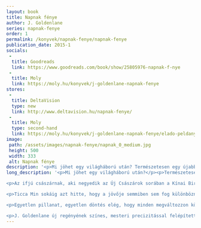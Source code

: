 ```yaml
---
layout: book
title: Napnak fénye
author: J. Goldenlane
series: napnak-fenye
order: 1
permalink: /konyvek/napnak-fenye/napnak-fenye
publication_date: 2015-1
socials:
 -
  title: Goodreads
  link: https://www.goodreads.com/book/show/25805976-napnak-f-nye
 -
  title: Moly
  link: https://moly.hu/konyvek/j-goldenlane-napnak-fenye
stores:
 -
  title: DeltaVision
  type: new
  link: http://www.deltavision.hu/napnak-fenye/
 -
  title: Moly
  type: second-hand
  link: https://moly.hu/konyvek/j-goldenlane-napnak-fenye/elado-peldanyok
image: 
 path: /assets/images/napnak-fenye/napnak_0_medium.jpg
 height: 500
 width: 333
 alt: Napnak fénye
description: '<p>Mi ​jöhet egy világháború után? Természetesen egy újabb világháború – állítja őfelsége, Tien Naga-Hai Huang-Ti, mert a történelem szerint az emberiség rendre elfelejti az atombombázás borzalmait, és mindig jön egy újabb Utolsó Háború. [...]</p>'
long_description: '<p>Mi ​jöhet egy világháború után?</p><p>Természetesen egy újabb világháború – állítja őfelsége, Tien Naga-Hai Huang-Ti, mert a történelem szerint az emberiség rendre elfelejti az atombombázás borzalmait, és mindig jön egy újabb Utolsó Háború.</p>

<p>Az ifjú császárnak, aki negyedik az Új Császárok sorában a Kínai Birodalom élén, rögtön a koronázása után leküzdhetetlennek látszó kihívásokkal kell szembenéznie: a kívülről fenyegető Ausztrál Föderáció mellett minden pillanatban számolnia kell a Birodalmon belüli riválisaival is.</p>

<p>Ticca Min sokáig azt hitte, hogy a jövője semmiben sem fog különbözni a kockanegyedek többi lakójának életétől. Jobb, ha az álmait még magának sem meri bevallani, csak elfogadja az egyetlen lehetséges utat.</p>

<p>Egyetlen pillanat, egyetlen döntés elég, hogy minden megváltozzon körülötte… és ami kezdetben csak izgalmas kalandnak tűnik, az idővel olyan események elindítója lesz, amellyel a Birodalom és a világ békéje is veszélybe kerül, az uralkodó és alattvalói sorsa pedig elválaszthatatlanul összefonódik.</p>

<p>J. Goldenlane új regényének színes, mesteri precizitással felépített világa kiváló érzékkel hozza össze a YA klasszikus elemeit, egy posztapokaliptikus világ képeit, és a finom humort – túllépve a megszokott kereteken, a fiatal és lélekben fiatal olvasók számára egyaránt emlékezetes módon mutatva be az új világrend meghatározó uralkodóházának intrikáit és a felnőttként helytálló fiatalok küzdelmeit.</p>'
---
```

